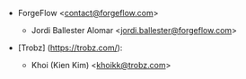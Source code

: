 - ForgeFlow \<contact@forgeflow.com\>  
  - Jordi Ballester Alomar \<jordi.ballester@forgeflow.com\>

- [Trobz] (https://trobz.com/):
  - Khoi (Kien Kim) \<<khoikk@trobz.com>\>
